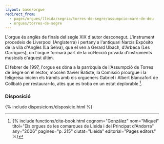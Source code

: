```yaml
---
layout: base/orgue
redirect_from:
  - pages/orgues/lleida/segria/torres-de-segre/assumpcio-mare-de-deu
  - orgues/torres-de-segre
---
```


L'orgue és anglès de finals del segle XIX d'autor desconegut. L'instrument procedeix de Liverpool (Anglaterra) i pertany
a l'antiquari Narcís Expósito de la vila d'Anglès (La Selva), que el ven a Gerard Ubach, d'Arbeca (Les Garrigues), on l'orgue
formarà part de la col·lecció privada d'instruments musicals d'aquest últim. 

El febrer de 1997, l'orgue es dóna a la parròquia de l'Assumpció de Torres de Segre on el rector, mossèn Xavier Batiste, la Comissió
proorgue i la feligreisa inicien els tràmits amb els orgueners Gabriel i Albert Blancafort de Collbató per restaurar-lo, atès que es troba en un estat 
deplorable [^1].

[^1]: {% include functions/cite-book.html cognom="González" nom="Miquel" titol="Els orgues de les comarques de Lleida i del Principat d'Andorra" any="2006" pagines="p. 215" ciutat="Lleida" editorial="Pagès editors" %}

### Disposició

{% include disposicions/disposicio.html %}

